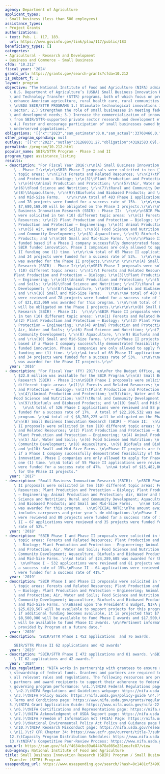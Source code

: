 ```yaml
---
agency: Department of Agriculture
applicant_types:
- Small business (less than 500 employees)
assistance_types:
- Project Grants
authorizations:
- text: Pub. L. 117, 183.
  url: https://www.govinfo.gov/link/plaw/117/public/183
beneficiary_types: []
categories:
- Agricultural - Research and Development
- Business and Commerce - Small Business
cfda: '10.212'
fiscal_year: '2024'
grants_url: https://grants.gov/search-grants?cfda=10.212
is_subpart_f: 1
layout: program
objective: "The National Institute of Food and Agriculture (NIFA) administers the\
  \ U.S. Department of Agriculture’s (USDA) Small Business Innovation Research (SBIR)\
  \ and Technology Transfer (STTR) programs, both of which focus on projects that\
  \ enhance American agriculture, rural health care, rural communities and the environment.\
  \ \nUSDA SBIR/STTR PROGRAMS 1.) Stimulate technological innovations in the private\
  \ sector; 2.) Strengthen the role of small businesses in meeting federal research\
  \ and development needs; 3.) Increase the commercialization of innovations derived\
  \ from SBIR/STTR-supported private sector research and development efforts; and\
  \ 4.) Foster and encourage participation of small businesses owned by historically\
  \ underserved populations."
obligations: '[{"x":"2023","sam_estimate":0.0,"sam_actual":33760460.0,"usa_spending_actual":41909401.79},{"x":"2024","sam_estimate":0.0,"sam_actual":37600000.0,"usa_spending_actual":40178744.57},{"x":"2025","sam_estimate":0.0,"sam_actual":0.0,"usa_spending_actual":0.0}]'
other_program_spending: null
outlays: '[{"x":"2023","outlay":31268031.27,"obligation":43192583.69},{"x":"2024","outlay":6523311.51,"obligation":40330865.0},{"x":"2025","outlay":0.0,"obligation":0.0}]'
permalink: /program/10.212.html
popular_name: SBIR/STTR Program - Phase I and II
program_type: assistance_listing
results:
- description: "For Fiscal Year 2016:\r\n(A) Small Business Innovation Research (SBIR)\
    \ - Phase I:\r\n\r\nSBIR Phase I proposals were solicited in ten (10) different\
    \ topic areas: \r\n(1)\t Forests and Related Resources; \r\n(2)\tPlant Production\
    \ and Protection – Biology; \r\n(3)\tPlant Production and Protection – Engineering;\
    \ \r\n(4)\tAnimal Production and Protection; \r\n(5)\tAir, Water and Soils; \r\
    \n(6)\tFood Science and Nutrition; \r\n(7)\tRural and Community Development; \r\
    \n(8)\tAquaculture, \r\n(9)\tBiofuels and Biobased Products; and \r\n(10)\tSmall\
    \ and Mid-Size Farms.   \r\n\r\nA total of 483 Phase I applications were reviewed\
    \ and 78 projects were funded for a success rate of 15%.  \r\n\r\nA total of $\
    \ $7,680,168.00 will be obligated on the Phase I projects.\r\n\r\n\r\n(B) Small\
    \ Business Innovation Research (SBIR) - Phase II:  \r\n\r\nSBIR Phase II proposals\
    \ were solicited in ten (10) different topic areas: \r\n(1) Forests and Related\
    \ Resources; \r\n(2) Plant Production and Protection – Biology; \r\n(3) Plant\
    \ Production and Protection – Engineering; \r\n(4) Animal Production and Protection;\
    \ \r\n(5) Air, Water and Soils; \r\n(6) Food Science and Nutrition; \r\n(7) Rural\
    \ and Community Development; \r\n(8) Aquaculture, \r\n(9) Biofuels and Biobased\
    \ Products; and \r\n(10) Small and Mid-Size Farms. \r\n\r\nPhase II projects are\
    \ funded based if a Phase I company successfully demonstrated feasibility of the\
    \ SBIR funded innovation. Phase I companies are only allowed to apply for Phase\
    \ II funding one (1) time. \r\n\r\nA total of 65 Phase II applications were reviewed\
    \ and 34 projects were funded for a success rate of 53%.  \r\n\r\nA total of $19,679,276.00\
    \ was awarded for the Phase II projects.\r\n\r\n \r\n\r\n(A) Small Business Innovation\
    \ Research (SBIR) - Phase I:\r\n\r\nSBIR Phase I proposals were solicited in ten\
    \ (10) different topic areas: \r\n(1)\t Forests and Related Resources; \r\n(2)\t\
    Plant Production and Protection – Biology; \r\n(3)\tPlant Production and Protection\
    \ – Engineering; \r\n(4)\tAnimal Production and Protection; \r\n(5)\tAir, Water\
    \ and Soils; \r\n(6)\tFood Science and Nutrition; \r\n(7)\tRural and Community\
    \ Development; \r\n(8)\tAquaculture, \r\n(9)\tBiofuels and Biobased Products;\
    \ and \r\n(10) Small and Mid-Size Farms.   \r\n\r\nA total of 483 Phase I applications\
    \ were reviewed and 78 projects were funded for a success rate of 15%.  A total\
    \ of $21,813,069 was awarded for this program. \r\n\r\nA total of $ $7,680,168\
    \ will be obligated on the Phase I projects.\r\n\r\n\r\n(B) Small Business Innovation\
    \ Research (SBIR) - Phase II:  \r\n\r\nSBIR Phase II proposals were solicited\
    \ in ten (10) different topic areas: \r\n(1) Forests and Related Resources; \r\
    \n(2) Plant Production and Protection – Biology; \r\n(3) Plant Production and\
    \ Protection – Engineering; \r\n(4) Animal Production and Protection; \r\n(5)\
    \ Air, Water and Soils; \r\n(6) Food Science and Nutrition; \r\n(7) Rural and\
    \ Community Development; \r\n(8) Aquaculture, \r\n(9) Biofuels and Biobased Products;\
    \ and \r\n(10) Small and Mid-Size Farms. \r\n\r\nPhase II projects are funded\
    \ based if a Phase I company successfully demonstrated feasibility of the SBIR\
    \ funded innovation. Phase I companies are only allowed to apply for Phase II\
    \ funding one (1) time. \r\n\r\nA total of 65 Phase II applications were reviewed\
    \ and 34 projects were funded for a success rate of 53%.  \r\n\r\nA total of $19,679,276\
    \ was awarded for the Phase II projects.\r\n"
  year: '2016'
- description: "For Fiscal Year (FY) 2017:\n\nPer the Budget Office, approximately\
    \ $22.8 million was available for the SBIR Program.\n\n(A) Small Business Innovation\
    \ Research (SBIR) - Phase I:\n\nSBIR Phase I proposals were solicited in ten (10)\
    \ different topic areas: \n(1)\t Forests and Related Resources; \n(2)\tPlant Production\
    \ and Protection – Biology; \n(3)\tPlant Production and Protection – Engineering;\
    \ \n(4)\tAnimal Production and Protection; \n(5)\tAir, Water and Soils; \n(6)\t\
    Food Science and Nutrition; \n(7)\tRural and Community Development; \n(8)\tAquaculture,\
    \ \n(9)\tBiofuels and Biobased Products; and \n(10) Small and Mid-Size Farms.\
    \   \n\nA total of 526 Phase I applications were reviewed and 88 projects were\
    \ funded for a success rate of 17%.  A total of $22,206,532 was awarded for this\
    \ program. \n\nA total of $ $8,703,225 will be obligated on the Phase I projects.\n\
    \n\n(B) Small Business Innovation Research (SBIR) - Phase II:  \n\nSBIR Phase\
    \ II proposals were solicited in ten (10) different topic areas: \n(1) Forests\
    \ and Related Resources; \n(2) Plant Production and Protection – Biology; \n(3)\
    \ Plant Production and Protection – Engineering; \n(4) Animal Production and Protection;\
    \ \n(5) Air, Water and Soils; \n(6) Food Science and Nutrition; \n(7) Rural and\
    \ Community Development; \n(8) Aquaculture, \n(9) Biofuels and Biobased Products;\
    \ and \n(10) Small and Mid-Size Farms. \n\nPhase II projects are funded based\
    \ if a Phase I company successfully demonstrated feasibility of the SBIR funded\
    \ innovation. Phase I companies are only allowed to apply for Phase II funding\
    \ one (1) time. \n\nA total of 55 Phase II applications were reviewed and 26 projects\
    \ were funded for a success rate of 47%.  \n\nA total of $15,482,865 was awarded\
    \ for the Phase II projects."
  year: '2017'
- description: "Small Business Innovation Research (SBIR):  \nSBIR Phase I and Phase\
    \ II proposals were solicited in ten (10) different topic areas: Forests and Related\
    \ Resources; Plant Production and Protection – Biology; Plant Production and Protection\
    \ – Engineering; Animal Production and Protection; Air, Water and Soils; Food\
    \ Science and Nutrition; Rural and Community Development; Aquaculture, Biofuels\
    \ and Biobased Products; and Small and Mid-Size Farms.   \n\nA total of $28,525,406\
    \ was awarded for this program.  \n\nSPECIAL NOTE:\nThe amount available for awards\
    \ includes carryovers and prior year’s de-obligations.\n\nPhase I - 533 applications\
    \ were reviewed and 80 projects were funded for a success rate of 15%.\nPhase\
    \ II – 67 applications were reviewed and 35 projects were funded for a success\
    \ rate of 52%."
  year: '2018'
- description: "SBIR Phase I and Phase II proposals were solicited in ten (10) different\
    \ topic areas: Forests and Related Resources; Plant Production and Protection\
    \ – Biology; Plant Production and Protection – Engineering; Animal Production\
    \ and Protection; Air, Water and Soils; Food Science and Nutrition; Rural and\
    \ Community Development; Aquaculture, Biofuels and Biobased Products; and Small\
    \ and Mid-Size Farms. \n\nA total of $24,289,605 was awarded for this program.\
    \  \n\nPhase I - 532 applications were reviewed and 81 projects were funded for\
    \ a success rate of 15%.\nPhase II – 64 applications were reviewed and 26 projects\
    \ were funded for a success rate of 41%."
  year: '2019'
- description: "SBIR Phase I and Phase II proposals were solicited in ten (10) different\
    \ topic areas: Forests and Related Resources; Plant Production and Protection\
    \ – Biology; Plant Production and Protection – Engineering; Animal Production\
    \ and Protection; Air, Water and Soils; Food Science and Nutrition; Rural and\
    \ Community Development; Aquaculture, Biofuels and Biobased Products; and Small\
    \ and Mid-Size Farms. \n\nBased upon the President’s Budget, NIFA projects that\
    \ $25,029,507 will be available to support projects for this program.  \n\nHowever,\
    \ if additional funding becomes available, it is projected that $7,500,000 to\
    \ $8,500,000 will be available to fund Phase I awards and $17,500,000 to $18,500,000\
    \ will be available to fund Phase II awards. \n\nPertinent information will be\
    \ provided by Program at a future date."
  year: '2020'
- description: 'SBIR/STTR Phase I 452 applications  and 76 awards.

    SBIR/STTR Phase II 62 applications and 42 awards'
  year: '2023'
- description: "SBIR/STTR Phase I 472 applications and 81 awards. \nSBIR/STTR Phase\
    \ II 62 applications and 42 awards."
  year: '2024'
rules_regulations: "NIFA works in partnership with grantees to ensure responsible\
  \ stewardship of federal funds. Grantees and partners are required to comply with\
  \ all relevant rules and regulations. The following resources are provided to NIFA’s\
  \ partners and award recipients to support their adherence to federal regulations\
  \ governing program performance: \n1.)\tNIFA Federal Regulations page: https://nifa.usda.gov/federal-regulations\
  \  \n2.)\tNIFA Regulations and Guidelines webpage: https://nifa.usda.gov/regulations-and-guidelines\
  \ \n3.)\tNIFA Policy Guide: https://nifa.usda.gov/policy-guide \n4.)\tNIFA Award\
  \ Terms and Conditions page: https://www.nifa.usda.gov/grants/regulations-and-guidelines/terms-conditions\n\
  5.)\tNIFA Grant Application Guide: https://www.nifa.usda.gov/nifa-22-001-nifa-grants-application-guide\
  \ \n6.)\tNIFA Certifications and Representations page: https://nifa.usda.gov/certifications-and-representations\
  \ \n7.)\tNIFA Acknowledgment of USDA Support page: https://nifa.usda.gov/acknowledgment-usda-support-nifa\
  \ \n8.)\tNIFA Freedom of Information Act (FOIA) Page: https://nifa.usda.gov/foia\
  \ \n9.)\tNational Environmental Policy Act Policy and Guidance page https://nifa.usda.gov/nepa-policy-and-guidance\
  \ \n10.)\tNIFA Research Misconduct page: https://nifa.usda.gov/research-misconduct\
  \ \n11.)\t7 CFR Chapter 34: https://www.ecfr.gov/current/title-7/subtitle-B/chapter-XXXIV\n\
  12.)\tCapacity Program Distribution Schedules: https://www.nifa.usda.gov/capacity-program-distribution-schedules\n\
  13.)\tNIFA’s Competitive Peer-Review Process: https://www.nifa.usda.gov/nifa-peer-review-process-competitive-grant-applications"
sam_url: https://sam.gov/fal/f4634cbc89a044b78a085e231eeafc87/view
sub-agency: National Institute of Food and Agriculture
title: Small Business Innovation Research (SBIR) Program / Small Business Technology
  Transfer (STTR) Program
usaspending_url: https://www.usaspending.gov/search/?hash=8c1481cf34993367fb4cf1fd51dccc2e
---
```


